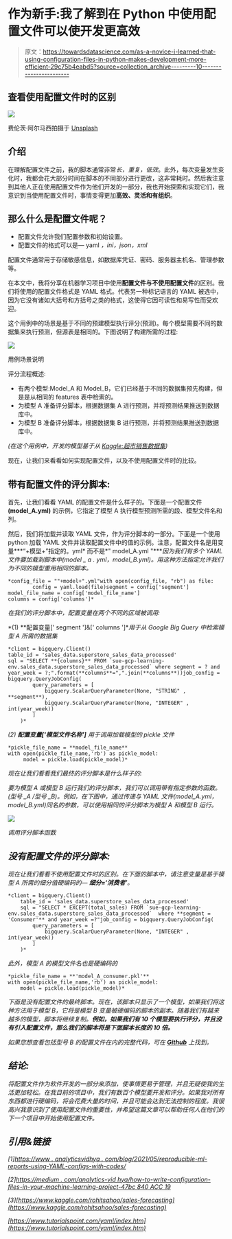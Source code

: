 # 作为新手:我了解到在 Python 中使用配置文件可以使开发更高效

> 原文：<https://towardsdatascience.com/as-a-novice-i-learned-that-using-configuration-files-in-python-makes-development-more-efficient-29c75b4eabd5?source=collection_archive---------10----------------------->

## 查看使用配置文件时的区别

![](img/bc6b6077cb4db028f5a5c0013c52485c.png)

费伦茨·阿尔马西拍摄于 [Unsplash](https://unsplash.com/)

## 介绍

在理解配置文件之前，我的脚本通常非常*长，重复，低效*。此外，每次变量发生变化时，我都会花大部分时间在脚本的不同部分进行更改，这非常耗时。然后我注意到其他人正在使用配置文件作为他们开发的一部分，我也开始探索和实现它们，我意识到当使用配置文件时，事情变得更加**高效、灵活和有组织**。

## 那么什么是配置文件呢？

*   配置文件允许我们配置参数和初始设置。
*   配置文件的格式可以是— yaml *，ini，json，xml*

配置文件通常用于存储敏感信息，如数据库凭证、密码、服务器主机名、管理参数等。

在本文中，我将分享在机器学习项目中使用**配置文件与不使用配置文件**的区别。我们将使用的配置文件格式是 YAML 格式。代表另一种标记语言的 YAML 被选中，因为它没有诸如大括号和方括号之类的格式，这使得它因可读性和易写性而受欢迎。

这个用例中的场景是基于不同的预建模型执行评分(预测)。每个模型需要不同的数据集来执行预测，但源表是相同的。下图说明了构建所需的过程:

![](img/c6b854549b1611503f096305ea7bb0d2.png)

用例场景说明

评分流程概述:

*   有两个模型:Model_A 和 Model_B，它们已经基于不同的数据集预先构建，但是是从相同的 features 表中检索的。
*   为模型 A 准备评分脚本，根据数据集 A 进行预测，并将预测结果推送到数据库中。
*   为模型 B 准备评分脚本，根据数据集 B 进行预测，并将预测结果推送到数据库中。

*(在这个用例中，开发的模型基于从* [*Kaggle:超市销售数据集*](https://www.kaggle.com/rohitsahoo/sales-forecasting)*)*

现在，让我们来看看如何实现配置文件，以及不使用配置文件时的比较。

## 带有配置文件的评分脚本:

首先，让我们看看 YAML 的配置文件是什么样子的。下面是一个配置文件 **(model_A.yml)** 的示例，它指定了模型 A 执行模型预测所需的段、模型文件名和列。

然后，我们将加载并读取 YAML 文件，作为评分脚本的一部分。下面是一个使用 python 加载 YAML 文件并读取配置文件中的值的示例。注意，配置文件名是用变量***“+模型+”指定的。yml* 而不是*" model_A.yml "****因为我们有多个 YAML 文件要加载到脚本中(model _ a . yml，model_B.yml)。用这种方法指定允许我们为不同的模型重用相同的脚本。*

```
*config_file = ""+model+".yml"with open(config_file, "rb") as file:
        config = yaml.load(file)segment = config['segment']
model_file_name = config['model_file_name']
columns = config['columns']*
```

*在我们的评分脚本中，配置变量在两个不同的区域被调用:*

*(1) **配置变量[' segment ']&[' columns ']**用于从 Google Big Query 中检索模型 A 所需的数据集*

```
*client = bigquery.Client()
table_id = 'sales_data.superstore_sales_data_processed'
sql = "SELECT **{columns}** FROM `sue-gcp-learning-env.sales_data.superstore_sales_data_processed` where segment = ? and year_week = ?;".format(**columns**=",".join(**columns**))job_config = bigquery.QueryJobConfig(
        query_parameters = [
            bigquery.ScalarQueryParameter(None, "STRING" , **segment**),
            bigquery.ScalarQueryParameter(None, "INTEGER" , int(year_week))
        ]
    )*
```

*(2) **配置变量['模型文件名称']** 用于调用加载模型的 pickle 文件*

```
*pickle_file_name = **model_file_name**
with open(pickle_file_name,'rb') as pickle_model:
     model = pickle.load(pickle_model)*
```

*现在让我们看看我们最终的评分脚本是什么样子的:*

*要为模型 A 或模型 B 运行我们的评分脚本，我们可以调用带有指定参数的函数。(型号 _A /型号 _B)。例如，在下图中，通过传递与 YAML 文件(model_A.yml，model_B.yml)同名的参数，可以使用相同的评分脚本为模型 A 和模型 B 运行。*

*![](img/778624ad6ead6f5cf7b9eb48c01a1980.png)*

*调用评分脚本函数*

## *没有配置文件的评分脚本:*

*现在让我们看看不使用配置文件时的区别。在下面的脚本中，请注意变量是基于模型 A 所需的细分值硬编码的— **细分=‘消费者’**。*

```
*client = bigquery.Client()
    table_id = 'sales_data.superstore_sales_data_processed'
    sql = "SELECT * EXCEPT(total_sales) FROM `sue-gcp-learning-env.sales_data.superstore_sales_data_processed`  where **segment = 'Consumer'** and year_week =?"job_config = bigquery.QueryJobConfig(
        query_parameters = [
            bigquery.ScalarQueryParameter(None, "INTEGER" , int(year_week))
        ]
    )*
```

*此外，模型 A 的模型文件名也是硬编码的*

```
*pickle_file_name = **'model_A_consumer.pkl'**
with open(pickle_file_name,'rb') as pickle_model:
    model = pickle.load(pickle_model)*
```

*下面是没有配置文件的最终脚本。现在，该脚本只显示了一个模型，如果我们将这种方法用于模型 B，它将是模型 B 变量被硬编码的脚本的副本。随着我们有越来越多的模型，脚本将继续复制。**例如，如果我们有 10 个模型要执行评分，并且没有引入配置文件，那么我们的脚本将是下面脚本长度的 10 倍。***

*如果您想查看包括型号 B 的配置文件在内的完整代码，可在 [**Github**](https://github.com/iamsuelynn/Config_Comparison) 上找到。*

## *结论:*

*将配置文件作为软件开发的一部分来添加，使事情更易于管理，并且无疑使我的生活更加轻松。在我目前的项目中，我们有数百个模型要开发和评分。如果我对所有东西都进行硬编码，将会花费大量的时间，并且可能会达到无法控制的程度。我很高兴我意识到了使用配置文件的重要性，并希望这篇文章可以帮助任何人在他们的下一个项目中开始使用配置文件。*

## ***引用&链接***

*[1][https://www . analyticsvidhya . com/blog/2021/05/reproducible-ml-reports-using-YAML-configs-with-codes/](https://www.analyticsvidhya.com/blog/2021/05/reproducible-ml-reports-using-yaml-configs-with-codes/)*

*[2][https://medium . com/analytics-vid hya/how-to-write-configuration-files-in-your-machine-learning-project-47bc 840 ACC 19](https://medium.com/analytics-vidhya/how-to-write-configuration-files-in-your-machine-learning-project-47bc840acc19)*

*[3][https://www.kaggle.com/rohitsahoo/sales-forecasting](https://www.kaggle.com/rohitsahoo/sales-forecasting)*

*[https://www.tutorialspoint.com/yaml/index.htm](https://www.tutorialspoint.com/yaml/index.htm)*